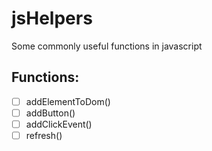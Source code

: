 # jsHelpers
Some commonly useful functions in javascript
## Functions:
- [ ] addElementToDom()
- [ ] addButton()
- [ ] addClickEvent()
- [ ] refresh()
